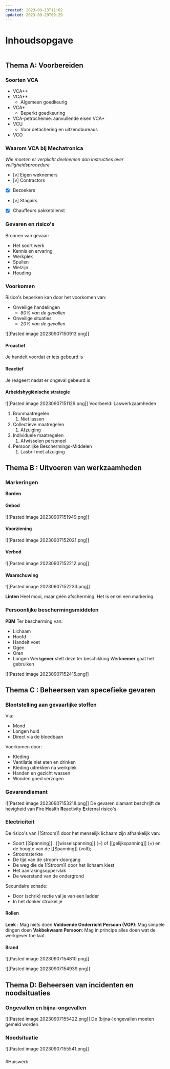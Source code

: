 ```yaml
---
created: 2023-09-13T11:02
updated: 2023-09-29T09:29
---
```

# Inhoudsopgave
```toc
```



## Thema A: Voorbereiden
### Soorten VCA 
- VCA++
- VCA**
	- Algemeen goedkeurig
- VCA* 
	- Beperkt goedkeuring
- VCA-petrochemie: aanvullende eisen VCA*
- VCU
	- Voor detachering en uitzendbureaus
- VCO

### Waarom VCA bij Mechatronica
*Wie moeten er verplicht deelnemen aan instructies over veiligheidsprocedure*
- [v] Eigen weknemers
- [v] Contractors
- [x] Bezoekers
- [v] Stagairs
- [x] Chauffeurs pakketdienst

### Gevaren en risico's
Bronnen van gevaar:
- Het soort werk 
- Kennis en ervaring
- Werkplek
- Spullen 
- Welzijn 
- Houding

### Voorkomen
Risico's beperken kan door het voorkomen van:
- Onveilige handelingen
	- *80% van de gevallen*
- Onveilige situaties
	- *20% van de gevallen*

![[Pasted image 20230907150913.png]]

#### Proactief
Je handelt voordat er iets gebeurd is

#### Reactief
Je reageert nadat er ongeval gebeurd is

#### Arbeidshygiënische  strategie
![[Pasted image 20230907151129.png]]
Voorbeeld:
Laswerkzaamheden
1. Bronmaatregelen
	1. Niet lassen
2. Collectieve maatregelen
	1. Afzuiging
3. Individuele maatregelen 
	1. Afwisselen personeel
4. Persoonlijke Beschermings-Middelen
	1. Lasbril met afzuiging

## Thema B : Uitvoeren van werkzaamheden

### Markeringen
**Borden**
#### Gebod

![[Pasted image 20230907151949.png]]

#### Voorziening 

![[Pasted image 20230907152021.png]]

#### Verbod 
![[Pasted image 20230907152212.png]]

#### Waarschuwing
![[Pasted image 20230907152233.png]]

**Linten**
Heel mooi, maar géén afscherming. Het is enkel een markering.

### Persoonlijke beschermingsmiddelen
**PBM**
Ter bescherming van:
- Lichaam
- Hoofd
- Handelt voet
- Ogen
- Oren
- Longen
Werk**gever** stelt deze ter beschikking
Werk**nemer** gaat het gebruiken

![[Pasted image 20230907152415.png]]

## Thema C : Beheersen van specefieke gevaren

### Blootstelling aan gevaarlijke stoffen
Via:
- Mond
- Longen huid
- Direct via de bloedbaan

Voorkomen door:
- Kleding
- Ventilatie niet eten en drinken
- Kleding uitrekken na werkplek 
- Handen en gezicht wassen
- Wonden goed verzogen

### Gevarendiamant
![[Pasted image 20230907153218.png]]
De gevaren diamant beschrijft de hevigheid van **F**ire **H**ealth **R**eactivity **E**xternal risico's.

### Electriciteit 
De risico's van [[Stroom]] door het menselijk lichaam zijn afhankelijk van:
- Soort [[Spanning]] : [[wisselspanning]] (~) of [[gelijkspanning]] (=) en de hoogte van de [[Spanning]] (volt);
- Stroomsterkte
- De tijd van de stroom-doorgang
- De weg die de [[Stroom]] door het lichaam kiest
- Het aanrakingsoppervlak
- De weerstand van de ondergrond

Secundaire schade:
- Door (schrik) rectie val je van een ladder
- In het donker struikel je

#### Rollen
**Leek** : Mag niets doen
**Voldoende Onderricht Persoon (VOP)**: Mag simpele dingen doen
**Vakbekwaam Persoon**: Mag in principe alles doen wat de werkgever toe laat.

#### Brand
![[Pasted image 20230907154810.png]]

![[Pasted image 20230907154939.png]]

## Thema D: Beheersen van incidenten en noodsituaties

### Ongevallen en bijna-ongevallen
![[Pasted image 20230907155422.png]]
De (bijna-)ongevallen moeten gemeld worden

### Noodsituatie
![[Pasted image 20230907155541.png]]

### 

#Huiswerk 